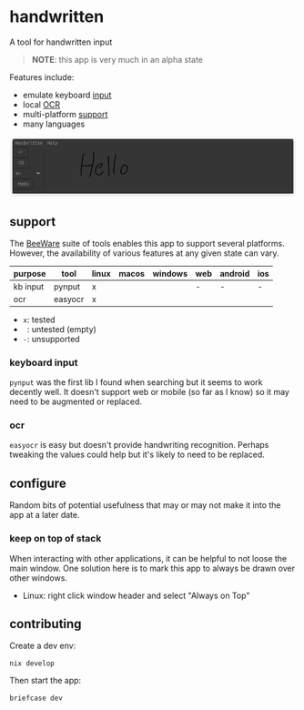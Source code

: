 # handwritten

A tool for handwritten input

> **NOTE**: this app is very much in an alpha state

Features include:

- emulate keyboard [input](#keyboard-input)
- local [OCR](#ocr)
- multi-platform [support](#support)
- many languages

![screenshot](./docs/screenshot.png)

## support

The [BeeWare](https://beeware.org/) suite of tools enables this app to support several platforms.
However, the availability of various features at any given state can vary.

| purpose  | tool    | linux | macos | windows | web | android | ios |
| -------- | ------- | ----- | ----- | ------- | --- | ------- | --- |
| kb input | pynput  | x     |       |         | -   | -       | -   |
| ocr      | easyocr | x     |       |         |     |         |     |

- `x`: tested
- ` `: untested (empty)
- `-`: unsupported

### keyboard input

`pynput` was the first lib I found when searching but it seems to work decently well.
It doesn't support web or mobile (so far as I know) so it may need to be augmented or replaced.

### ocr

`easyocr` is easy but doesn't provide handwriting recognition.
Perhaps tweaking the values could help but it's likely to need to be replaced.

## configure

Random bits of potential usefulness that may or may not make it into the app at a later date.

### keep on top of stack

When interacting with other applications, it can be helpful to not loose the main window.
One solution here is to mark this app to always be drawn over other windows.

- Linux: right click window header and select "Always on Top"

## contributing

Create a dev env:

    nix develop

Then start the app:

    briefcase dev
